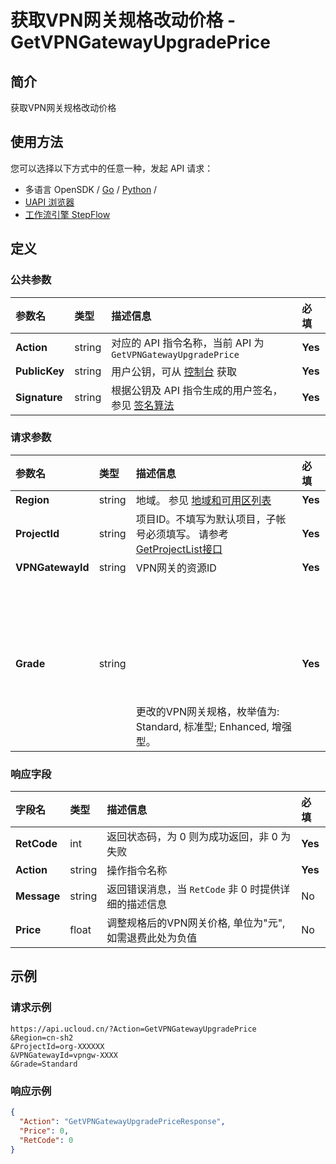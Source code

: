 # 获取VPN网关规格改动价格 - GetVPNGatewayUpgradePrice

## 简介

获取VPN网关规格改动价格






## 使用方法

您可以选择以下方式中的任意一种，发起 API 请求：
- 多语言 OpenSDK / [Go](https://github.com/ucloud/ucloud-sdk-go) / [Python](https://github.com/ucloud/ucloud-sdk-python3) /
- [UAPI 浏览器](https://console.ucloud.cn/uapi/detail?id=GetVPNGatewayUpgradePrice)
- [工作流引擎 StepFlow](https://console.ucloud.cn/stepflow/manage/)


## 定义

### 公共参数

| 参数名 | 类型 | 描述信息 | 必填 |
|:---|:---|:---|:---|
| **Action**     | string  | 对应的 API 指令名称，当前 API 为 `GetVPNGatewayUpgradePrice`                        | **Yes** |
| **PublicKey**  | string  | 用户公钥，可从 [控制台](https://console.ucloud.cn/uapi/apikey) 获取                                             | **Yes** |
| **Signature**  | string  | 根据公钥及 API 指令生成的用户签名，参见 [签名算法](api/summary/signature.md)  | **Yes** |

### 请求参数

| 参数名 | 类型 | 描述信息 | 必填 |
|:---|:---|:---|:---|
| **Region** | string | 地域。 参见 [地域和可用区列表](api/summary/regionlist) |**Yes**|
| **ProjectId** | string | 项目ID。不填写为默认项目，子帐号必须填写。 请参考[GetProjectList接口](api/summary/get_project_list) |**Yes**|
| **VPNGatewayId** | string | VPN网关的资源ID |**Yes**|
| **Grade** | string | <br /><br /><br /><br /><br /><br /><br /><br /><br /><br />更改的VPN网关规格，枚举值为: Standard, 标准型; Enhanced, 增强型。 |**Yes**|

### 响应字段

| 字段名 | 类型 | 描述信息 | 必填 |
|:---|:---|:---|:---|
| **RetCode** | int | 返回状态码，为 0 则为成功返回，非 0 为失败 |**Yes**|
| **Action** | string | 操作指令名称 |**Yes**|
| **Message** | string | 返回错误消息，当 `RetCode` 非 0 时提供详细的描述信息 |No|
| **Price** | float | 调整规格后的VPN网关价格, 单位为"元", 如需退费此处为负值 |No|




## 示例

### 请求示例
    
```
https://api.ucloud.cn/?Action=GetVPNGatewayUpgradePrice
&Region=cn-sh2
&ProjectId=org-XXXXXX
&VPNGatewayId=vpngw-XXXX
&Grade=Standard
```

### 响应示例
    
```json
{
  "Action": "GetVPNGatewayUpgradePriceResponse",
  "Price": 0,
  "RetCode": 0
}
```





